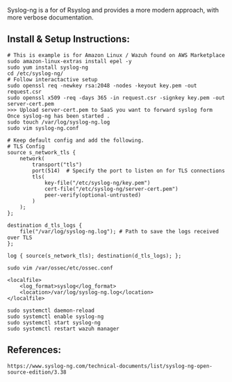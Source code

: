 Syslog-ng is a for of Rsyslog and provides a more modern approach, with more verbose documentation.

Install & Setup Instructions:
-----------------------------

    # This is example is for Amazon Linux / Wazuh found on AWS Marketplace
    sudo amazon-linux-extras install epel -y
    sudo yum install syslog-ng
    cd /etc/syslog-ng/
    # Follow interactactive setup
    sudo openssl req -newkey rsa:2048 -nodes -keyout key.pem -out request.csr
    sudo openssl x509 -req -days 365 -in request.csr -signkey key.pem -out server-cert.pem
    >>> Upload server-cert.pem to SaaS you want to forward syslog form Once syslog-ng has been started . 
    sudo touch /var/log/syslog-ng.log
    sudo vim syslog-ng.conf

    # Keep default config and add the following. 
    # TLS Config
    source s_network_tls {
        network(
            transport("tls")
            port(514)  # Specify the port to listen on for TLS connections
            tls(
                key-file("/etc/syslog-ng/key.pem")
                cert-file("/etc/syslog-ng/server-cert.pem")
                peer-verify(optional-untrusted) 
            )
        );
    };

    destination d_tls_logs {
        file("/var/log/syslog-ng.log"); # Path to save the logs received over TLS
    };

    log { source(s_network_tls); destination(d_tls_logs); };

    sudo vim /var/ossec/etc/ossec.conf

    <localfile>
        <log_format>syslog</log_format>
        <location>/var/log/syslog-ng.log</location>
    </localfile>
  
    sudo systemctl daemon-reload
    sudo systemctl enable syslog-ng
    sudo systemctl start syslog-ng
    sudo systemctl restart wazuh manager

References:
-----------

    https://www.syslog-ng.com/technical-documents/list/syslog-ng-open-source-edition/3.38
    